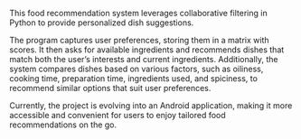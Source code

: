 This food recommendation system leverages collaborative filtering in Python to provide personalized dish suggestions.

The program captures user preferences, storing them in a matrix with scores. It then asks for available ingredients and recommends dishes that match both the user’s interests and current ingredients.
Additionally, the system compares dishes based on various factors, such as oiliness, cooking time, preparation time, ingredients used, and spiciness, to recommend similar options that suit user preferences.

Currently, the project is evolving into an Android application, making it more accessible and convenient for users to enjoy tailored food recommendations on the go.

